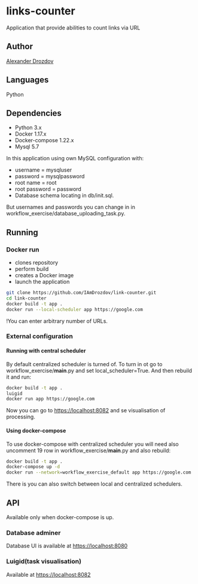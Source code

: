 # links-counter

Application that provide abilities to count links via URL

Author
-
[Alexander Drozdov](mailto:aleksandr.drozdov.99@gmail.com)

Languages
-
Python

Dependencies
-

- Python 3.x
- Docker 1.17.x
- Docker-compose 1.22.x
- Mysql 5.7

In this application using own MySQL configuration with:

- username = mysqluser
- password = mysqlpassword
- root name = root
- root password = password
- Database schema locating in db/init.sql.
 
But usernames and passwords you can change in in workflow_exercise/database_uploading_task.py.

Running
-

### Docker run

- clones repository
- perform build
- creates a Docker image
- launch the application

```bash
git clone https://github.com/IAmDrozdov/link-counter.git
cd link-counter
docker build -t app .
docker run --local-scheduler app https://google.com
```
!You can enter arbitrary number of URLs.

### External configuration

#### Running with central scheduler

By default centralized scheduler is turned of. To turn in ot go to workflow_exercise/__main__.py and set local_scheduler=True.
And then rebuild it and run: 
```bash
docker build -t app .
luigid
docker run app https://google.com
```
Now you can go to <https://localhost:8082> and se visualisation of processing.
#### Using docker-compose

To use docker-compose with centralized scheduler you will need also uncomment 19 row in  workflow_exercise/__main__.py
and also rebuild:
```bash
docker build -t app .
docker-compose up -d
docker run --network=workflow_exercise_default app https://google.com
```
 There is you can also switch between local and centralized schedulers.
 
 API
 -
 
 Available only when docker-compose is up.
 
 ### Database adminer
 
 Database UI is available at <https://localhost:8080>
 
 ### Luigid(task visualisation)
 
  Available at <https://localhost:8082>
